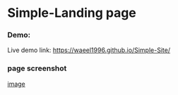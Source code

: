 # Simple-Landing page
### Demo:
Live demo link: https://waeel1996.github.io/Simple-Site/

### page screenshot 
[image](https://user-images.githubusercontent.com/124203059/224541975-765ea042-8ca4-41a9-9261-2e16798ed833.png)
